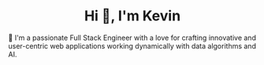 <h1 align="center">Hi 👋, I'm Kevin </h1>

<p align="left">

</p>

👋 I'm a passionate Full Stack Engineer with a love for crafting innovative and user-centric web applications working dynamically with data algorithms and AI.



